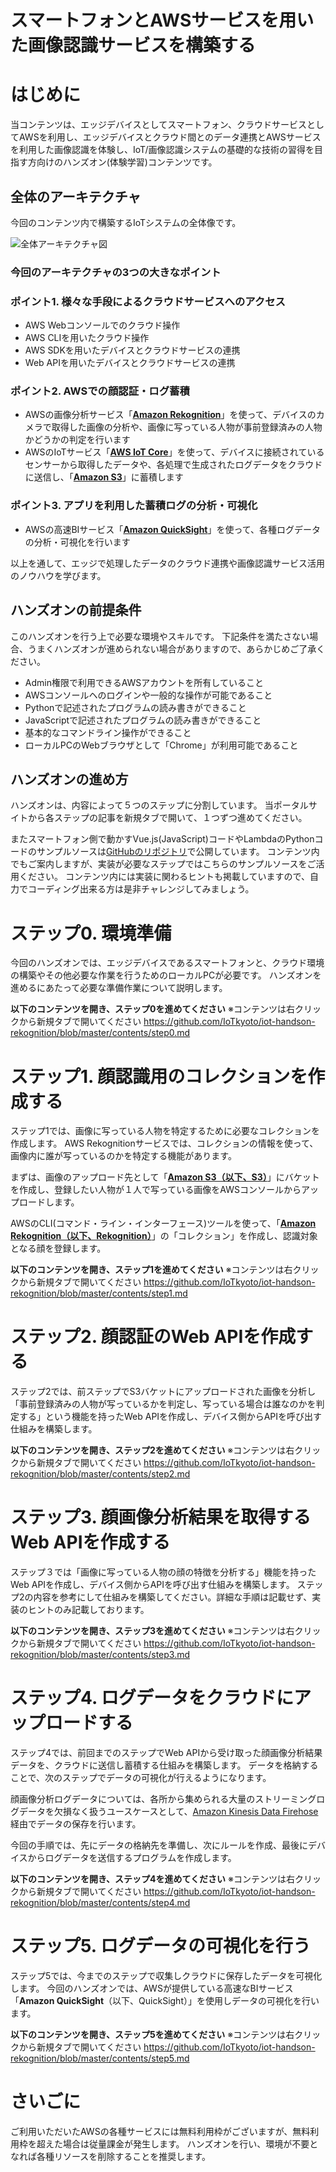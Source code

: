 # スマートフォンとAWSサービスを用いた画像認識サービスを構築する

# はじめに

当コンテンツは、エッジデバイスとしてスマートフォン、クラウドサービスとしてAWSを利用し、エッジデバイスとクラウド間とのデータ連携とAWSサービスを利用した画像認識を体験し、IoT/画像認識システムの基礎的な技術の習得を目指す方向けのハンズオン(体験学習)コンテンツです。

## 全体のアーキテクチャ

今回のコンテンツ内で構築するIoTシステムの全体像です。

![全体アーキテクチャ図](https://s3.amazonaws.com/docs.iot.kyoto/img/Rekognition-Handson/architecture_overall.png)

### 今回のアーキテクチャの3つの大きなポイント

### ポイント1. 様々な手段によるクラウドサービスへのアクセス

- AWS Webコンソールでのクラウド操作
- AWS CLIを用いたクラウド操作
- AWS SDKを用いたデバイスとクラウドサービスの連携
- Web APIを用いたデバイスとクラウドサービスの連携

### ポイント2. AWSでの顔認証・ログ蓄積

- AWSの画像分析サービス「**[Amazon Rekognition](https://aws.amazon.com/jp/rekognition/)**」を使って、デバイスのカメラで取得した画像の分析や、画像に写っている人物が事前登録済みの人物かどうかの判定を行います
- AWSのIoTサービス「**[AWS IoT Core](https://aws.amazon.com/jp/iot-core)**」を使って、デバイスに接続されているセンサーから取得したデータや、各処理で生成されたログデータをクラウドに送信し、「**[Amazon S3](https://aws.amazon.com/jp/s3)**」に蓄積します

### ポイント3. アプリを利用した蓄積ログの分析・可視化

- AWSの高速BIサービス「**[Amazon QuickSight](https://aws.amazon.com/jp/quicksight/)**」を使って、各種ログデータの分析・可視化を行います


以上を通して、エッジで処理したデータのクラウド連携や画像認識サービス活用のノウハウを学びます。

## ハンズオンの前提条件

このハンズオンを行う上で必要な環境やスキルです。
下記条件を満たさない場合、うまくハンズオンが進められない場合がありますので、あらかじめご了承ください。

- Admin権限で利用できるAWSアカウントを所有していること
- AWSコンソールヘのログインや一般的な操作が可能であること
- Pythonで記述されたプログラムの読み書きができること
- JavaScriptで記述されたプログラムの読み書きができること
- 基本的なコマンドライン操作ができること
- ローカルPCのWebブラウザとして「Chrome」が利用可能であること

## ハンズオンの進め方

ハンズオンは、内容によって５つのステップに分割しています。
当ポータルサイトから各ステップの記事を新規タブで開いて、１つずつ進めてください。

またスマートフォン側で動かすVue.js(JavaScript)コードやLambdaのPythonコードのサンプルソースは[GitHubのリポジトリ](https://github.com/IoTkyoto/iot-handson-rekognition)で公開しています。
コンテンツ内でもご案内しますが、実装が必要なステップではこちらのサンプルソースをご活用ください。
コンテンツ内には実装に関わるヒントも掲載していますので、自力でコーディング出来る方は是非チャレンジしてみましょう。

# ステップ0. 環境準備

今回のハンズオンでは、エッジデバイスであるスマートフォンと、クラウド環境の構築やその他必要な作業を行うためのローカルPCが必要です。
ハンズオンを進めるにあたって必要な準備作業について説明します。

**以下のコンテンツを開き、ステップ0を進めてください**
※コンテンツは右クリックから新規タブで開いてください
https://github.com/IoTkyoto/iot-handson-rekognition/blob/master/contents/step0.md

# ステップ1. 顔認識用のコレクションを作成する

ステップ1では、画像に写っている人物を特定するために必要なコレクションを作成します。
AWS Rekognitionサービスでは、コレクションの情報を使って、画像内に誰が写っているのかを特定する機能があります。

まずは、画像のアップロード先として「[**Amazon S3（以下、S3）**](https://aws.amazon.com/jp/s3)」にバケットを作成し、登録したい人物が１人で写っている画像をAWSコンソールからアップロードします。

AWSのCLI(コマンド・ライン・インターフェース)ツールを使って、「**[Amazon Rekognition（以下、Rekognition）](https://aws.amazon.com/jp/rekognition/)**」の「コレクション」を作成し、認識対象となる顔を登録します。


**以下のコンテンツを開き、ステップ1を進めてください**
※コンテンツは右クリックから新規タブで開いてください
https://github.com/IoTkyoto/iot-handson-rekognition/blob/master/contents/step1.md

# ステップ2. 顔認証のWeb APIを作成する

ステップ2では、前ステップでS3バケットにアップロードされた画像を分析し「事前登録済みの人物が写っているかを判定し、写っている場合は誰なのかを判定する」という機能を持ったWeb APIを作成し、デバイス側からAPIを呼び出す仕組みを構築します。

**以下のコンテンツを開き、ステップ2を進めてください**
※コンテンツは右クリックから新規タブで開いてください
https://github.com/IoTkyoto/iot-handson-rekognition/blob/master/contents/step2.md

# ステップ3. 顔画像分析結果を取得するWeb APIを作成する

ステップ３では「画像に写っている人物の顔の特徴を分析する」機能を持ったWeb APIを作成し、デバイス側からAPIを呼び出す仕組みを構築します。
ステップ2の内容を参考にして仕組みを構築してください。詳細な手順は記載せず、実装のヒントのみ記載しております。

**以下のコンテンツを開き、ステップ3を進めてください**
※コンテンツは右クリックから新規タブで開いてください
https://github.com/IoTkyoto/iot-handson-rekognition/blob/master/contents/step3.md

# ステップ4. ログデータをクラウドにアップロードする

ステップ4では、前回までのステップでWeb APIから受け取った顔画像分析結果データを、クラウドに送信し蓄積する仕組みを構築します。
データを格納することで、次のステップでデータの可視化が行えるようになります。

顔画像分析ログデータについては、各所から集められる大量のストリーミングログデータを欠損なく扱うユースケースとして、[Amazon Kinesis Data Firehose](https://aws.amazon.com/jp/kinesis/data-firehose/)経由でデータの保存を行います。

今回の手順では、先にデータの格納先を準備し、次にルールを作成、最後にデバイスからログデータを送信するプログラムを作成します。

**以下のコンテンツを開き、ステップ4を進めてください**
※コンテンツは右クリックから新規タブで開いてください
https://github.com/IoTkyoto/iot-handson-rekognition/blob/master/contents/step4.md

# ステップ5. ログデータの可視化を行う

ステップ5では、今までのステップで収集しクラウドに保存したデータを可視化します。
今回のハンズオンでは、AWSが提供している高速なBIサービス「**Amazon QuickSight**（以下、QuickSight）」を使用しデータの可視化を行います。

**以下のコンテンツを開き、ステップ5を進めてください**
※コンテンツは右クリックから新規タブで開いてください
https://github.com/IoTkyoto/iot-handson-rekognition/blob/master/contents/step5.md

# さいごに

ご利用いただいたAWSの各種サービスには無料利用枠がございますが、無料利用枠を超えた場合は従量課金が発生します。
ハンズオンを行い、環境が不要となれば各種リソースを削除することを推奨します。











